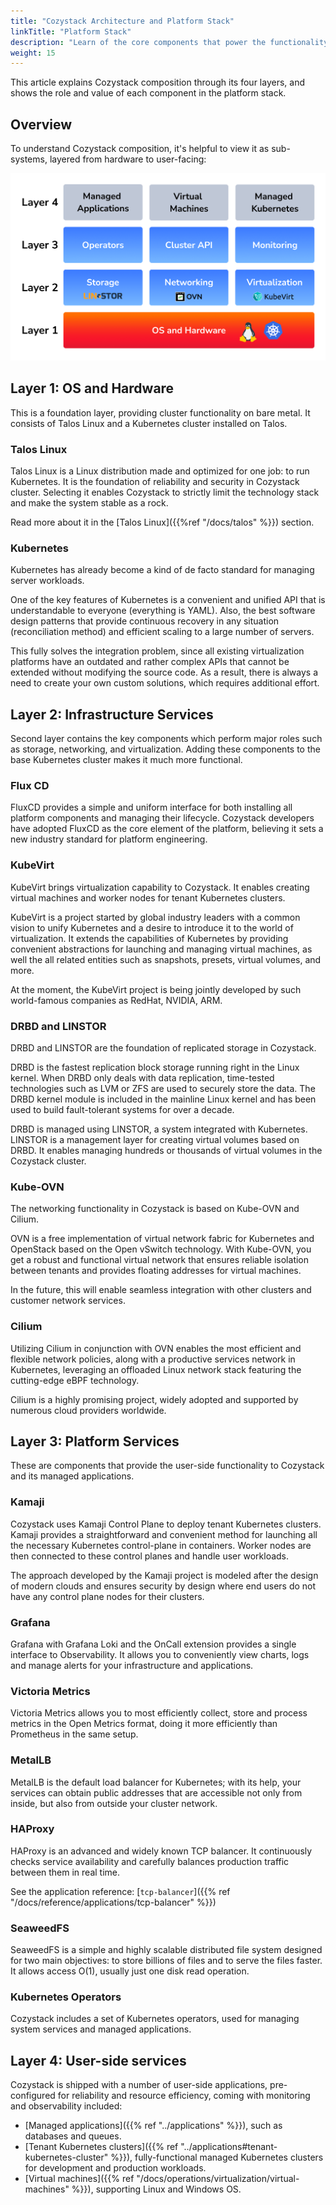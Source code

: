```yaml
---
title: "Cozystack Architecture and Platform Stack"
linkTitle: "Platform Stack"
description: "Learn of the core components that power the functionality and flexibility of Cozystack"
weight: 15
---
```


This article explains Cozystack composition through its four layers, and shows the role and value of each component in the platform stack.

## Overview

To understand Cozystack composition, it's helpful to view it as sub-systems, layered from hardware to user-facing:

![Cozystack Architecture Layers](cozystack-layers.png)

## Layer 1: OS and Hardware

This is a foundation layer, providing cluster functionality on bare metal.
It consists of Talos Linux and a Kubernetes cluster installed on Talos.

### Talos Linux
                                       
Talos Linux is a Linux distribution made and optimized for one job: to run Kubernetes.
It is the foundation of reliability and security in Cozystack cluster.
Selecting it enables Cozystack to strictly limit the technology stack and make the system stable as a rock.

Read more about it in the [Talos Linux]({{%ref "/docs/talos" %}}) section.

### Kubernetes

Kubernetes has already become a kind of de facto standard for managing server workloads.

One of the key features of Kubernetes is a convenient and unified API that is understandable to everyone (everything is YAML). Also, the best software design patterns that provide continuous recovery in any situation (reconciliation method) and efficient scaling to a large number of servers.

This fully solves the integration problem, since all existing virtualization platforms have an outdated and rather complex APIs that cannot be extended without modifying the source code. As a result, there is always a need to create your own custom solutions, which requires additional effort.

## Layer 2: Infrastructure Services

Second layer contains the key components which perform major roles such as storage, networking, and virtualization.
Adding these components to the base Kubernetes cluster makes it much more functional.

### Flux CD

FluxCD provides a simple and uniform interface for both installing all platform components and managing their lifecycle.
Cozystack developers have adopted FluxCD as the core element of the platform, believing it sets a new industry standard for platform engineering. 

### KubeVirt

KubeVirt brings virtualization capability to Cozystack.
It enables creating virtual machines and worker nodes for tenant Kubernetes clusters.

KubeVirt is a project started by global industry leaders with a common vision to unify Kubernetes and a desire to introduce it to the world of virtualization.
It extends the capabilities of Kubernetes by providing convenient abstractions for launching and managing virtual machines,
as well the all related entities such as snapshots, presets, virtual volumes, and more.

At the moment, the KubeVirt project is being jointly developed by such world-famous companies as RedHat, NVIDIA, ARM.

### DRBD and LINSTOR

DRBD and LINSTOR are the foundation of replicated storage in Cozystack.

DRBD is the fastest replication block storage running right in the Linux kernel.
When DRBD only deals with data replication, time-tested technologies such as LVM or ZFS are used to securely store the data.
The DRBD kernel module is included in the mainline Linux kernel and has been used to build fault-tolerant systems for over a decade.

DRBD is managed using LINSTOR, a system integrated with Kubernetes.
LINSTOR is a management layer for creating virtual volumes based on DRBD.
It enables managing hundreds or thousands of virtual volumes in the Cozystack cluster.

### Kube-OVN

The networking functionality in Cozystack is based on Kube-OVN and Cilium.

OVN is a free implementation of virtual network fabric for Kubernetes and OpenStack based on the Open vSwitch technology.
With Kube-OVN, you get a robust and functional virtual network that ensures reliable isolation between tenants and provides floating addresses for virtual machines.

In the future, this will enable seamless integration with other clusters and customer network services.

### Cilium

Utilizing Cilium in conjunction with OVN enables the most efficient and flexible network policies,
along with a productive services network in Kubernetes, leveraging an offloaded Linux network stack featuring the cutting-edge eBPF technology.

Cilium is a highly promising project, widely adopted and supported by numerous cloud providers worldwide.

## Layer 3: Platform Services

These are components that provide the user-side functionality to Cozystack and its managed applications.

### Kamaji

Cozystack uses Kamaji Control Plane to deploy tenant Kubernetes clusters.
Kamaji provides a straightforward and convenient method for launching all the necessary Kubernetes control-plane in containers.
Worker nodes are then connected to these control planes and handle user workloads.

The approach developed by the Kamaji project is modeled after the design of modern clouds and ensures security by design
where end users do not have any control plane nodes for their clusters.

### Grafana

Grafana with Grafana Loki and the OnCall extension provides a single interface to Observability.
It allows you to conveniently view charts, logs and manage alerts for your infrastructure and applications.

### Victoria Metrics

Victoria Metrics allows you to most efficiently collect, store and process metrics in the Open Metrics format,
doing it more efficiently than Prometheus in the same setup.

### MetalLB

MetalLB is the default load balancer for Kubernetes;
with its help, your services can obtain public addresses that are accessible not only from inside,
but also from outside your cluster network.

### HAProxy

HAProxy is an advanced and widely known TCP balancer.
It continuously checks service availability and carefully balances production traffic between them in real time.

See the application reference: [`tcp-balancer`]({{% ref "/docs/reference/applications/tcp-balancer" %}})

### SeaweedFS

SeaweedFS is a simple and highly scalable distributed file system designed for two main objectives:
to store billions of files and to serve the files faster. It allows access O(1), usually just one disk read operation.

### Kubernetes Operators

Cozystack includes a set of Kubernetes operators, used for managing system services and managed applications.

## Layer 4: User-side services

Cozystack is shipped with a number of user-side applications, pre-configured for reliability and resource efficiency,
coming with monitoring and observability included:

-   [Managed applications]({{% ref "../applications" %}}), such as databases and queues.
-   [Tenant Kubernetes clusters]({{% ref "../applications#tenant-kubernetes-cluster" %}}), fully-functional managed Kubernetes clusters for development and production workloads.
-   [Virtual machines]({{% ref "/docs/operations/virtualization/virtual-machines" %}}), supporting Linux and Windows OS.
